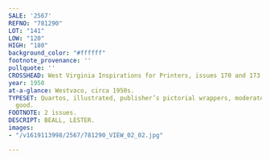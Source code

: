 ```yaml
---
SALE: '2567'
REFNO: "781290"
LOT: "141"
LOW: "120"
HIGH: "180"
background_color: "#ffffff"
footnote_provenance: ''
pullquote: ''
CROSSHEAD: West Virginia Inspirations for Printers, issues 170 and 173.
year: 1950
at-a-glance: Westvaco, circa 1950s.
TYPESET: Quartos, illustrated, publisher’s pictorial wrappers, moderate wear, very
  good.
FOOTNOTE: 2 issues.
DESCRIPT: BEALL, LESTER.
images:
- "/v1619113998/2567/781290_VIEW_02_02.jpg"

---
```

